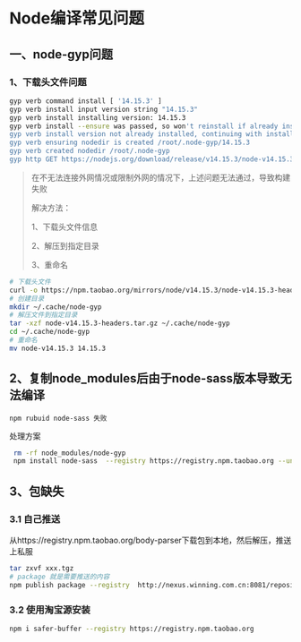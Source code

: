 # Node编译常见问题

## 一、node-gyp问题

### 1、下载头文件问题

```bash
gyp verb command install [ '14.15.3' ]
gyp verb install input version string "14.15.3"
gyp verb install installing version: 14.15.3
gyp verb install --ensure was passed, so won't reinstall if already installed
gyp verb install version not already installed, continuing with install 14.15.3
gyp verb ensuring nodedir is created /root/.node-gyp/14.15.3
gyp verb created nodedir /root/.node-gyp
gyp http GET https://nodejs.org/download/release/v14.15.3/node-v14.15.3-headers.tar.gz
```

> 在不无法连接外网情况或限制外网的情况下，上述问题无法通过，导致构建失败
>
> 解决方法：
>
> 1、下载头文件信息
>
> 2、解压到指定目录
>
> 3、重命名

```bash
# 下载头文件
curl -o https://npm.taobao.org/mirrors/node/v14.15.3/node-v14.15.3-headers.tar.gz
# 创建目录
mkdir ~/.cache/node-gyp
# 解压文件到指定目录
tar -xzf node-v14.15.3-headers.tar.gz ~/.cache/node-gyp
cd ~/.cache/node-gyp
# 重命名
mv node-v14.15.3 14.15.3
```

## 2、复制node_modules后由于node-sass版本导致无法编译

```
npm rubuid node-sass 失败
```

处理方案

```bash
 rm -rf node_modules/node-gyp
 npm install node-sass  --registry https://registry.npm.taobao.org --unsafe-perm=true --allow-root
```

## 3、包缺失

### 3.1 自己推送

从https://registry.npm.taobao.org/body-parser下载包到本地，然后解压，推送上私服

```bash
tar zxvf xxx.tgz
# package 就是需要推送的内容
npm publish package --registry  http://nexus.winning.com.cn:8081/repository/npm/
```

### 3.2 使用淘宝源安装

```bash
npm i safer-buffer --registry https://registry.npm.taobao.org
```

